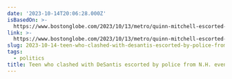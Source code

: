```yaml
---
date: '2023-10-14T20:06:28.000Z'
isBasedOn: >-
  https://www.bostonglobe.com/2023/10/13/metro/quinn-mitchell-escorted-police-nh-gop-event/
link: >-
  https://www.bostonglobe.com/2023/10/13/metro/quinn-mitchell-escorted-police-nh-gop-event/
slug: 2023-10-14-teen-who-clashed-with-desantis-escorted-by-police-from-nh-event
tags:
  - politics
title: Teen who clashed with DeSantis escorted by police from N.H. event
---
```


